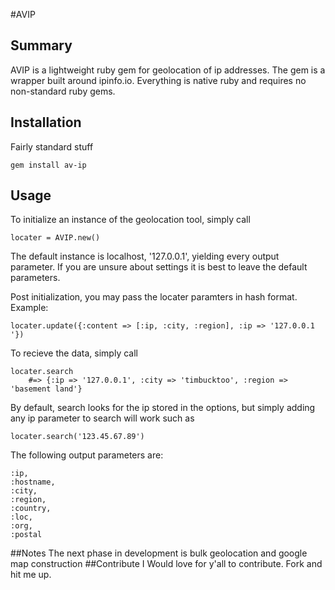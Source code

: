 #AVIP

## Summary
AVIP is a lightweight ruby gem for geolocation of ip addresses. The gem is a wrapper built around ipinfo.io. Everything is native ruby and requires no non-standard ruby gems. 
## Installation
Fairly standard stuff
```
gem install av-ip
````
## Usage
To initialize an instance of the geolocation tool, simply call
```
locater = AVIP.new()
```
The default instance is localhost, '127.0.0.1', yielding every output parameter. If you are unsure about settings it is best to leave the default parameters.

Post initialization, you may pass the locater paramters in hash format. 
Example:
```
locater.update({:content => [:ip, :city, :region], :ip => '127.0.0.1
'})
```

To recieve the data, simply call
```
locater.search 
	#=> {:ip => '127.0.0.1', :city => 'timbucktoo', :region => 'basement land'}
```
By default, search looks for the ip stored in the options, but simply adding any ip parameter to search will work such as
```
locater.search('123.45.67.89')
```
The following output parameters are:
```
:ip,
:hostname,
:city,
:region,
:country,
:loc,
:org,
:postal
```
##Notes
The next phase in development is bulk geolocation and google map construction
##Contribute
I Would love for y'all to contribute. Fork and hit me up.
